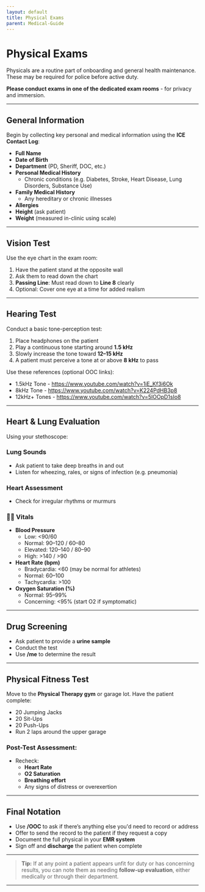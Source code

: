 ```yaml
---
layout: default
title: Physical Exams
parent: Medical-Guide
---
```


# Physical Exams 

Physicals are a routine part of onboarding and general health maintenance. These may be required for police before active duty.

**Please conduct exams in one of the dedicated exam rooms** - for privacy and immersion.

---

## General Information

Begin by collecting key personal and medical information using the **ICE Contact Log**:

- **Full Name**
- **Date of Birth**
- **Department** (PD, Sheriff, DOC, etc.)
- **Personal Medical History**
  - Chronic conditions (e.g. Diabetes, Stroke, Heart Disease, Lung Disorders, Substance Use)
- **Family Medical History**
  - Any hereditary or chronic illnesses
- **Allergies**
- **Height** (ask patient)
- **Weight** (measured in-clinic using scale)

---

## Vision Test

Use the eye chart in the exam room:

1. Have the patient stand at the opposite wall
2. Ask them to read down the chart
3. **Passing Line**: Must read down to **Line 8** clearly  
4. Optional: Cover one eye at a time for added realism

---

## Hearing Test

Conduct a basic tone-perception test:

1. Place headphones on the patient
2. Play a continuous tone starting around **1.5 kHz**
3. Slowly increase the tone toward **12–15 kHz**
4. A patient must perceive a tone at or above **8 kHz** to pass

Use these references (optional OOC links):
- 1.5kHz Tone -  https://www.youtube.com/watch?v=1iE_Kf3i6Ok
- 8kHz Tone - https://www.youtube.com/watch?v=K224PdHB3p8 
- 12kHz+ Tones - https://www.youtube.com/watch?v=5lOOpD1sIo8 

---

## Heart & Lung Evaluation

Using your stethoscope:

### Lung Sounds
- Ask patient to take deep breaths in and out
- Listen for wheezing, rales, or signs of infection (e.g. pneumonia)

### Heart Assessment
- Check for irregular rhythms or murmurs

### 🧍‍♂️ Vitals
- **Blood Pressure**  
  - Low: <90/60  
  - Normal: 90–120 / 60–80  
  - Elevated: 120–140 / 80–90  
  - High: >140 / >90  
- **Heart Rate (bpm)**  
  - Bradycardia: <60 (may be normal for athletes)  
  - Normal: 60–100  
  - Tachycardia: >100  
- **Oxygen Saturation (%)**  
  - Normal: 95–99%  
  - Concerning: <95% (start O2 if symptomatic)

---

## Drug Screening

- Ask patient to provide a **urine sample**
- Conduct the test
- Use **/me** to determine the result

---

## Physical Fitness Test

Move to the **Physical Therapy gym** or garage lot. Have the patient complete:

- 20 Jumping Jacks  
- 20 Sit-Ups  
- 20 Push-Ups  
- Run 2 laps around the upper garage

### Post-Test Assessment:
- Recheck:
  - **Heart Rate**
  - **O2 Saturation**
  - **Breathing effort**
  - Any signs of distress or overexertion

---

## Final Notation

- Use **/OOC** to ask if there’s anything else you'd need to record or address
- Offer to send the record to the patient if they request a copy
- Document the full physical in your **EMR system**
- Sign off and **discharge** the patient when complete

---

> **Tip:** If at any point a patient appears unfit for duty or has concerning results, you can note them as needing **follow-up evaluation**, either medically or through their department.

---
